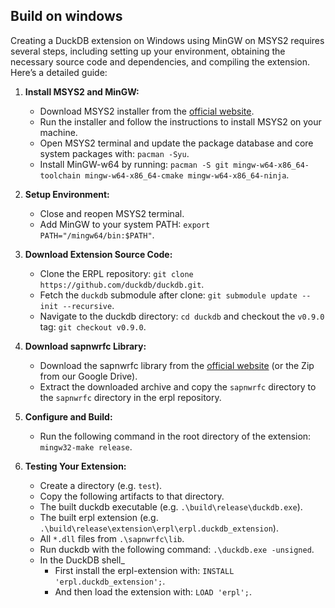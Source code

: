 ## Build on windows

Creating a DuckDB extension on Windows using MinGW on MSYS2 requires several steps, including setting up your environment, obtaining the necessary source code and dependencies, and compiling the extension. Here’s a detailed guide:

1. **Install MSYS2 and MinGW:**

   - Download MSYS2 installer from the [official website](https://www.msys2.org/).
   - Run the installer and follow the instructions to install MSYS2 on your machine.
   - Open MSYS2 terminal and update the package database and core system packages with: `pacman -Syu`.
   - Install MinGW-w64 by running: `pacman -S git mingw-w64-x86_64-toolchain mingw-w64-x86_64-cmake mingw-w64-x86_64-ninja`.

2. **Setup Environment:**

   - Close and reopen MSYS2 terminal.
   - Add MinGW to your system PATH: `export PATH="/mingw64/bin:$PATH"`.

3. **Download Extension Source Code:**

   - Clone the ERPL repository: `git clone https://github.com/duckdb/duckdb.git`.
   - Fetch the `duckdb` submodule after clone:  `git submodule update --init --recursive`.
   - Navigate to the duckdb directory: `cd duckdb` and checkout the `v0.9.0` tag: `git checkout v0.9.0`.

4. **Download sapnwrfc Library:**

   - Download the sapnwrfc library from the [official website](https://support.sap.com/en/product/connectors/nwrfcsdk.html) (or the Zip from our Google Drive).
   - Extract the downloaded archive and copy the `sapnwrfc` directory to the `sapnwrfc` directory in the erpl repository.

5. **Configure and Build:**

   - Run the following command in the root directory of the extension: `mingw32-make release`.

6. **Testing Your Extension:**

   - Create a directory (e.g. `test`).
   - Copy the following artifacts to that directory.
    - The built duckdb executable (e.g. `.\build\release\duckdb.exe`).
    - The built erpl extension (e.g. `.\build\release\extension\erpl\erpl.duckdb_extension`).
    - All `*.dll` files from `.\sapnwrfc\lib`.
   - Run duckdb with the following command: `.\duckdb.exe -unsigned`.
   - In the DuckDB shell_
        - First install the erpl-extension with: `INSTALL 'erpl.duckdb_extension';`.
        - And then load the extension with: `LOAD 'erpl';`.
